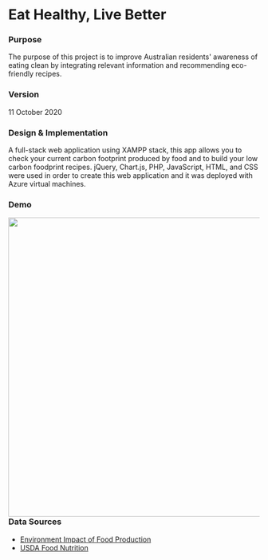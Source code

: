 # Eat Healthy, Live Better
 
 
### Purpose
The purpose of this project is to improve Australian residents' awareness of eating clean by integrating relevant information and recommending eco-friendly recipes. 


### Version
11 October 2020


### Design & Implementation
A full-stack web application using XAMPP stack, this app allows you to check your current carbon footprint produced by food and to build your low carbon foodprint recipes. jQuery, Chart.js, PHP, JavaScript, HTML, and CSS were used in order to create this web application and it was deployed with Azure virtual machines.


### Demo
[<img style="float: left" width="600" src="images/eat_healthy_demo.gif">](https://github.com/mijikm/carbon-footprint/blob/master/images/eat_healthy_demo.gif)
</br>


### Data Sources
* [Environment Impact of Food Production](https://www.kaggle.com/selfvivek/environment-impact-of-food-production)
* [USDA Food Nutrition](https://ndb.nal.usda.gov/)
